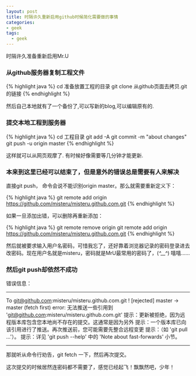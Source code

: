 ```yaml
---
layout: post
title: 时隔许久重新启用github时候简化需要做的事情
categories:
- geek
tags:
  - geek
---
```


时隔许久准备重新启用Mr.U

### 从github服务器复制工程文件

{% highlight java %}
cd 准备放置工程的目录
git clone 从github页面去拷贝.git的链接
{% endhighlight %}

然后自己本地就有了一个备份了,可以写新的blog,可以编辑原有的.

### 提交本地工程到服务器

{% highlight java %}
cd 工程目录
git add -A
git commit -m "about changes"
git push -u origin master
{% endhighlight %}

这样就可以从网页观摩了. 有时候好像需要等几分钟才能更新.


### 本来到这里已经可以结束了，但是意外的错误总是需要有人来解决

直接git push， 命令会说不能识别origin master。那么就需要重新定义下：

{% highlight java %}
git remote add origin https://github.com/misteru/misteru.github.com.git
{% endhighlight %}

如果一旦添加出错，可以删除再重新添加：

{% highlight java %}
git remote remove origin
git remote add origin https://github.com/misteru/misteru.github.com.git
{% endhighlight %}


然后就被要求输入用户名密码，可惜我忘了，还好靠着浏览器记录的密码登录进去改密码。现在用户名就是misteru，密码就是MrU最常用的密码了，(*^__^*) 嘻嘻……

### 然后git push却依然不成功


错误信息：

********************************************************************************************************
To git@github.com:misteru/misteru.github.com.git
 ! [rejected]        master -> master (fetch first)
error: 无法推送一些引用到 'git@github.com:misteru/misteru.github.com.git'
提示：更新被拒绝，因为远程版本库包含您本地尚不存在的提交。这通常是因为另外
提示：一个版本库已向该引用进行了推送。再次推送前，您可能需要先整合远程变更
提示：（如 'git pull ...'）。
提示：详见 'git push --help' 中的 'Note about fast-forwards' 小节。
********************************************************************************************************

那就听从命令行劝告，git fetch 一下，然后再次提交。

这次提交的时候居然连密码都不需要了，感觉已经起飞！飘飘然吧，少年！


